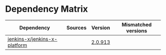 # Dependency Matrix

Dependency | Sources | Version | Mismatched versions
---------- | ------- | ------- | -------------------
[jenkins-x/jenkins-x-platform](https://github.com/jenkins-x/jenkins-x-platform) |  | [2.0.913](https://github.com/jenkins-x/jenkins-x-platform/releases/tag/v2.0.913) | 
